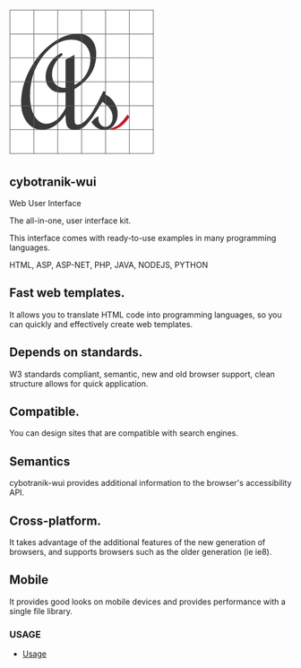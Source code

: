 # ![Logo](media/favicon.png)

## cybotranik-wui

Web User Interface

The all-in-one, user interface kit.

This interface comes with ready-to-use examples in many programming languages.

HTML, ASP, ASP-NET, PHP, JAVA, NODEJS, PYTHON

## Fast web templates.

It allows you to translate HTML code into programming languages, so you can quickly and effectively create web templates.

## Depends on standards.

W3 standards compliant, semantic, new and old browser support, clean structure allows for quick application.

## Compatible.

You can design sites that are compatible with search engines.

## Semantics

cybotranik-wui provides additional information to the browser's accessibility API.

## Cross-platform.

It takes advantage of the additional features of the new generation of browsers, and supports browsers such as the older generation (ie ie8).

## Mobile

It provides good looks on mobile devices and provides performance with a single file library.

### USAGE

* [Usage](usage.md)